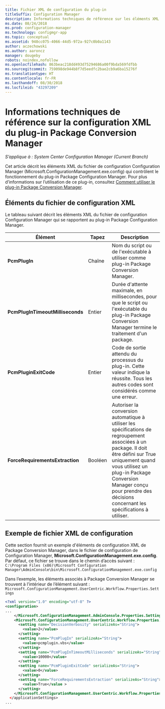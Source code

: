 ```yaml
---
title: Fichier XML de configuration du plug-in
titleSuffix: Configuration Manager
description: Informations techniques de référence sur les éléments XML du plug-in Package Conversion Manager.
ms.date: 08/24/2018
ms.prod: configuration-manager
ms.technology: configmgr-app
ms.topic: conceptual
ms.assetid: 940cc075-4066-44d5-972a-927c0b0a1143
author: aczechowski
ms.author: aaroncz
manager: dougeby
robots: noindex,nofollow
ms.openlocfilehash: 863beac218dd493d75294686a00f9bda569fdfbb
ms.sourcegitcommit: 759098de944b8f7d5eedfc2bae2cb9a6ba15276f
ms.translationtype: HT
ms.contentlocale: fr-FR
ms.lasthandoff: 08/30/2018
ms.locfileid: "43297209"
---
```

# <a name="technical-reference-for-the-package-conversion-manager-plug-in-configuration-xml"></a>Informations techniques de référence sur la configuration XML du plug-in Package Conversion Manager

*S’applique à : System Center Configuration Manager (Current Branch)*

<!--1357861-->

Cet article décrit les éléments XML du fichier de configuration Configuration Manager (Microsoft.ConfigurationManagement.exe.config) qui contrôlent le fonctionnement du plug-in Package Configuration Manager. Pour plus d’informations sur l’utilisation de ce plug-in, consultez [Comment utiliser le plug-in Package Conversion Manager](/sccm/apps/pcm/how-to-use-plug-in).



## <a name="xml-configuration-elements"></a>Éléments du fichier de configuration XML

Le tableau suivant décrit les éléments XML du fichier de configuration Configuration Manager qui se rapportent au plug-in Package Configuration Manager.

|Élément  |Tapez  |Description  |
|---------|---------|---------|
|**PcmPlugIn**|Chaîne|Nom du script ou de l'exécutable à utiliser comme plug-in Package Conversion Manager.|
|**PcmPlugInTimeoutMilliseconds**|Entier|Durée d'attente maximale, en millisecondes, pour que le script ou l'exécutable du plug-in Package Conversion Manager termine le traitement d'un package.|
|**PcmPluginExitCode**|Entier|Code de sortie attendu du processus du plug-in. Cette valeur indique la réussite. Tous les autres codes sont considérés comme une erreur.|
|**ForceRequirementsExtraction**|Booléen|Autoriser la conversion automatique à utiliser les spécifications de regroupement associées à un package. Il doit être défini sur True uniquement quand vous utilisez un plug-in Package Conversion Manager conçu pour prendre des décisions concernant les spécifications à utiliser.|



## <a name="sample-configuration-xml"></a>Exemple de fichier XML de configuration

Cette section fournit un exemple d'éléments de configuration XML de Package Conversion Manager, dans le fichier de configuration de Configuration Manager, **Microsoft.ConfigurationManagement.exe.config**. Par défaut, ce fichier se trouve dans le chemin d’accès suivant :  
`C:\Program Files (x86)\Microsoft Configuration Manager\AdminConsole\bin\Microsoft.ConfigurationManagement.exe.config`

Dans l’exemple, les éléments associés à Package Conversion Manager se trouvent à l’intérieur de l’élément suivant : `Microsoft.ConfigurationManagement.UserCentric.Workflow.Properties.Settings`

``` XML
<?xml version="1.0" encoding="utf-8" ?>
<configuration>
...
    </Microsoft.ConfigurationManagement.AdminConsole.Properties.Settings>
    <Microsoft.ConfigurationManagement.UserCentric.Workflow.Properties.Settings>
      <setting name="DecisionVerbosity" serializeAs="String">
        <value>2</value>
      </setting>
      <setting name="PcmPlugIn" serializeAs="String">
        <value>pcmplugin.vbs</value>
      </setting>
      <setting name="PcmPlugInTimeoutMilliseconds" serializeAs="String">
        <value>10000</value>
      </setting>
      <setting name="PcmPluginExitCode" serializeAs="String">
        <value>0</value>
      </setting>
      <setting name="ForceRequirementsExtraction" serializeAs="String">
        <value>True</value >
      </setting>
    </Microsoft.ConfigurationManagement.UserCentric.Workflow.Properties.Settings>
  </applicationSettings>
...
```

